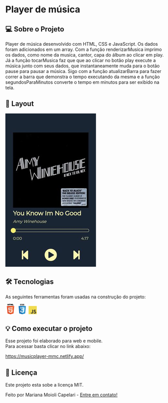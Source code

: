 # Player de música

## 💻 Sobre o Projeto
Player de música desenvolvido com HTML, CSS e JavaScript. Os dados foram adicionados em um array. Com a função renderizarMusica imprimo os dados, como nome da 
musica, cantor, capa do álbum ao clicar em play. Já a função tocarMusica faz que que ao clicar no botão play execute a música junto com seus dados, que 
instantaneamente muda para o botão pause para pausar a música. Sigo com a função atualizarBarra para fazer correr a barra que demonstra o tempo executando da 
mesma e a função segundosParaMinutos converte o tempo em minutos para ser exibido na tela.

## 🎨 Layout

![image](https://github.com/marianamoiolicapelari/music-player/blob/main/assets/Layoul%20Player.jpg)

## 🛠 Tecnologias

As seguintes ferramentas foram usadas na construção do projeto:

<code><img height="32" src="https://raw.githubusercontent.com/github/explore/80688e429a7d4ef2fca1e82350fe8e3517d3494d/topics/html/html.png" alt="HTML5"/></code>
<code><img height="32" src="https://raw.githubusercontent.com/github/explore/80688e429a7d4ef2fca1e82350fe8e3517d3494d/topics/css/css.png" alt="CSS"/></code>
<code><img height="26" src="https://github.com/devicons/devicon/blob/master/icons/javascript/javascript-original.svg" alt="JavaScript"/></code>

## 💡 Como executar o projeto

Esse projeto foi elaborado para web e mobile. </br>
Para acessar basta clicar no link abaixo:

https://musicplayer-mmc.netlify.app/

## 📝 Licença

Este projeto esta sobe a licença MIT.

Feito por Mariana Moioli Capelari - [Entre em contato!](https://www.linkedin.com/in/mariana-moioli-capelari/)
